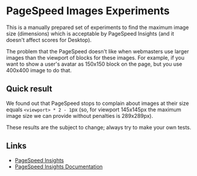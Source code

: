 PageSpeed Images Experiments
===

This is a manually prepared set of experiments to find the maximum image size (dimensions) which is acceptable by PageSpeed Insights (and it doesn't affect scores for Desktop).

The problem that the PageSpeed doesn't like when webmasters use larger images than the viewport of blocks for these images. For example, if you want to show a user's avatar as 150x150 block on the page, but you use 400x400 image to do that.

Quick result
---

We found out that PageSpeed stops to complain about images at their size equals `<viewport> * 2 - 1`px (so, for viewport 145x145px the maximum image size we can provide without penalties is 289x289px).

These results are the subject to change; always try to make your own tests.

Links
---

* [PageSpeed Insights](https://developers.google.com/speed/pagespeed/insights/)
* [PageSpeed Insights Documentation](https://developers.google.com/speed/docs/insights/about)

